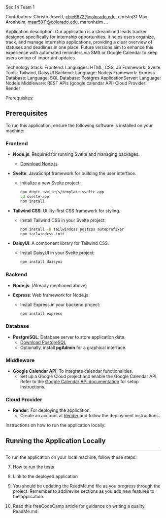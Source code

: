 Sec 14 Team 1

Contributors:
Christo Jewett, chje6872@colorado.edu, christoj31
Max Aronheim, maar5011@colorado.edu, maronheim
...

Application description:
Our application is a streamlined leads tracker designed specifically for internship opportunities. It helps users organize, track, and manage internship applications, providing a clear overview of statuses and deadlines in one place. Future versions aim to enhance this experience with automated reminders via SMS or Google Calendar to keep users on top of important updates.

Technology Stack:
Frontend:
  Languages: HTML, CSS, JS
  Framework: Svelte
  Tools: Tailwind, DaisyUI
Backend:
  Language: Nodejs
  Framework: Express
Database:
  Language: SQL
  Database: Postgres
ApplicationServer:
  Language: Nodejs
Middleware: REST APIs (google calendar API)
Cloud Provider: Render

Prerequisites:
## Prerequisites

To run this application, ensure the following software is installed on your machine:

### Frontend

- **Node.js**: Required for running Svelte and managing packages.
  - [Download Node.js](https://nodejs.org/)
  
- **Svelte**: JavaScript framework for building the user interface.
  - Initialize a new Svelte project:
    ```bash
    npx degit sveltejs/template svelte-app
    cd svelte-app
    npm install
    ```

- **Tailwind CSS**: Utility-first CSS framework for styling.
  - Install Tailwind CSS in your Svelte project:
    ```bash
    npm install -D tailwindcss postcss autoprefixer
    npx tailwindcss init
    ```

- **DaisyUI**: A component library for Tailwind CSS.
  - Install DaisyUI in your Svelte project:
    ```bash
    npm install daisyui
    ```

### Backend

- **Node.js**: (Already mentioned above)
  
- **Express**: Web framework for Node.js.
  - Install Express in your backend project:
    ```bash
    npm install express
    ```

### Database

- **PostgreSQL**: Database server to store application data.
  - [Download PostgreSQL](https://www.postgresql.org/download/)
  - Optionally, install **pgAdmin** for a graphical interface.

### Middleware

- **Google Calendar API**: To integrate calendar functionalities.
  - Set up a Google Cloud project and enable the Google Calendar API. Refer to the [Google Calendar API documentation](https://developers.google.com/calendar) for setup instructions.

### Cloud Provider

- **Render**: For deploying the application.
  - Create an account at [Render](https://render.com/) and follow the deployment instructions.

Instructions on how to run the application locally:
## Running the Application Locally
------
To run the application on your local machine, follow these steps:


7. How to run the tests

8. Link to the deployed application

9. You should be updating the ReadMe.md file as you progress through the project. Remember to add/revise sections as you add new features to the application.

10. Read this freeCodeCamp article for guidance on writing a quality ReadMe.md.
